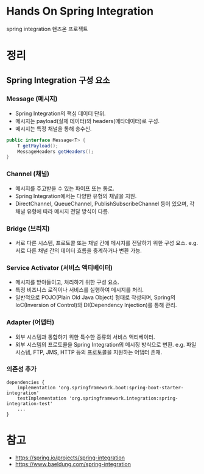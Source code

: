 # Hands On Spring Integration
spring integration 핸즈온 프로젝트

# 정리
## Spring Integration 구성 요소

### Message (메시지)
- Spring Integration의 핵심 데이터 단위.
- 메시지는 payload(실제 데이터)와 headers(메타데이터)로 구성.
- 메시지는 특정 채널을 통해 송수신.
```java
public interface Message<T> {
    T getPayload();
    MessageHeaders getHeaders();
}
```

### Channel (채널)
- 메시지를 주고받을 수 있는 파이프 또는 통로.
- Spring Integration에서는 다양한 유형의 채널을 지원.
- DirectChannel, QueueChannel, PublishSubscribeChannel 등이 있으며, 각 채널 유형에 따라 메시지 전달 방식이 다름.

### Bridge (브리지)
- 서로 다른 시스템, 프로토콜 또는 채널 간에 메시지를 전달하기 위한 구성 요소.
e.g. 서로 다른 채널 간의 데이터 흐름을 중계하거나 변환 가능.

### Service Activator (서비스 액티베이터)
- 메시지를 받아들이고, 처리하기 위한 구성 요소.
- 특정 비즈니스 로직이나 서비스를 실행하여 메시지를 처리.
- 일반적으로 POJO(Plain Old Java Object) 형태로 작성되며, Spring의 IoC(Inversion of Control)와 DI(Dependency Injection)를 통해 관리.

### Adapter (어댑터)
- 외부 시스템과 통합하기 위한 특수한 종류의 서비스 액티베이터.
- 외부 시스템의 프로토콜을 Spring Integration의 메시징 방식으로 변환. e.g. 파일 시스템, FTP, JMS, HTTP 등의 프로토콜을 지원하는 어댑터 존재.

### 의존성 추가
```
dependencies {
    implementation 'org.springframework.boot:spring-boot-starter-integration'
    testImplementation 'org.springframework.integration:spring-integration-test'
    ...
}
```



# 참고
- https://spring.io/projects/spring-integration
- https://www.baeldung.com/spring-integration
